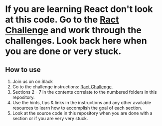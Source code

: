 # If you are learning React don't look at this code. Go to the [Ract Challenge](http://react-challenge-01.s3-website-us-west-2.amazonaws.com/react-toc/restaurant-app-toc) and work through the challenges. Look back here when you are done or very stuck.

## How to use
1. Join us on on Slack
1. Go to the challenge instructions: [Ract Challenge](http://react-challenge-01.s3-website-us-west-2.amazonaws.com/react-toc/restaurant-app-toc).
1. Sections 2 - 7 in the contents correlate to the numbered folders in this repository.
1. Use the hints, tips & links in the instructions and any other available resources to learn how to accomplish the goal of each section.
1. Look at the source code in this repository when you are done with a section or if you are very very stuck.


